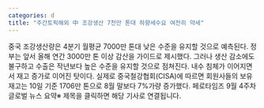 ```yaml
---
categories: d
title: "주간토픽해외 中 조강생산 7천만 톤대 하향세수요 여전히 약세"
---
```

중국 조강생산량은 4분기 월평균 7000만 톤대 낮은 수준을 유지할 것으로 예측된다. 정부는 앞서 올해 연간 3000만 톤 이상 감산을 가이드로 제시했다. 그러나 생산 감소에도 불구하고 수출은 작년보다 높은 수준을 유지할 것으로 점쳐진다. 내수 침체가 이어지면서 재고 증가로 이어진 탓이다. 실제로 중국철강협회(CISA)에 따르면 회원사들의 보유재고는 10일 기준 1706만 톤으로 8월 말보다 7%가량 증가했다. 페로타임즈 9월 4주차 글로벌 뉴스 요약※ 제목을 클릭하면 해당 기사로 연결됩니다.